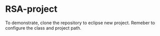 # RSA-project
To demonstrate, clone the repository to eclipse new project. Remeber to configure the class and project path.
